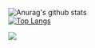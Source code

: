 ![Anurag's github stats](https://github-readme-stats.vercel.app/api?username=IchLebImAldi&show_icons=true&theme=radical)
<br>
[![Top Langs](https://github-readme-stats.vercel.app/api/top-langs/?username=IchLebImAldi&theme=radical)](https://github.com/anuraghazra/github-readme-stats)

<img align="center" src="https://github-readme-stats.vercel.app/api/top-langs/?username=IchLebImAldi&theme=radical)](https://github.com/anuraghazra/github-readme-stats" />

